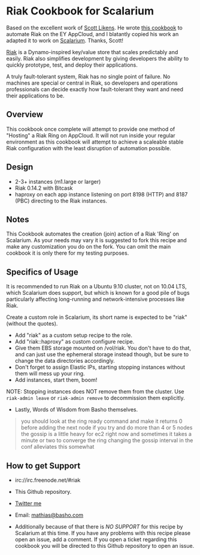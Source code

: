 Riak Cookbook for Scalarium
=========

Based on the excellent work of [Scott Likens](http://github.com/damm). He wrote [this
cookbook](http://github.com/damm/ey-riak) to automate Riak on the EY AppCloud, and I blatantly copied his work an
adapted it to work on [Scalarium](http://scalarium.com). Thanks, Scott!

[Riak][1] is a Dynamo-inspired key/value store that scales predictably and easily. Riak also simplifies development by giving developers the ability to quickly prototype, test, and deploy their applications.

A truly fault-tolerant system, Riak has no single point of failure. No machines are special or central in Riak, so developers and operations professionals can decide exactly how fault-tolerant they want and need their applications to be.

Overview
--------

This cookbook once complete will attempt to provide one method of "Hosting" a Riak Ring on AppCloud.  It will not run inside your regular environment as this cookbook will attempt to achieve a scaleable stable Riak configuration with the least disruption of automation possible.

Design
--------

* 2-3+ instances (m1.large or larger)
* Riak 0.14.2 with Bitcask
* haproxy on each app instance listening on port 8198 (HTTP) and 8187 (PBC) directing to the Riak instances.

Notes
--------

This Cookbook automates the creation (join) action of a Riak 'Ring' on Scalarium.  As your needs may vary it is suggested to fork this recipe and make any customization you do on the fork.  You can omit the main cookbook it is only there for my testing purposes.

Specifics of Usage
--------

It is recommended to run Riak on a Ubuntu 9.10 cluster, not on 10.04 LTS, which Scalarium does support, but which is
known for a good pile of bugs particularly affecting long-running and network-intensive processes like Riak.

Create a custom role in Scalarium, its short name is expected to be "riak" (without the quotes).

* Add "riak" as a custom setup recipe to the role.
* Add "riak::haproxy" as custom configure recipe.
* Give them EBS storage mounted on /vol/riak. You don't have to do that, and can just use the ephemeral storage instead
  though, but be sure to change the data directories accordingly.
* Don't forget to assign Elastic IPs, starting stopping instances without them will mess up your ring.
* Add instances, start them, boom!

NOTE: Stopping instances does NOT remove them from the cluster. Use `riak-admin leave` or `riak-admin remove` to decommission them explicitly.

* Lastly, Words of Wisdom from Basho themselves.

> you should look at the ring ready command and make it returns 0 before adding the next node
> if you try and do more than 4 or 5 nodes the gossip is a little heavy for ec2 right now
> and sometimes it takes a minute or two to converge the ring
> changing the gossip interval in the conf alleviates this somewhat

How to get Support
--------

* irc://irc.freenode.net/#riak
* This Github repository.
* [Twitter me](http://twitter.com/roidrage)
* Email: <mathias@basho.com>

* Additionally because of that there is *NO SUPPORT* for this recipe by Scalarium at this time.  If you have any problems with this recipe please open an issue, add a comment.  If you open a ticket regarding this cookbook you will be directed to this Github repository to open an issue.

[1]: http://wiki.basho.com
